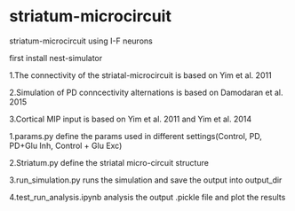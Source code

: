 # striatum-microcircuit
striatum-microcircuit using I-F neurons

first install nest-simulator

1.The connectivity of the striatal-microcircuit is based on Yim et al. 2011

2.Simulation of PD conncectivity alternations is  based on Damodaran et al. 2015

3.Cortical MIP input is based on Yim et al. 2011 and Yim et al. 2014


1.params.py define the params used in different settings(Control, PD, PD+Glu Inh, Control + Glu Exc)

2.Striatum.py define the striatal micro-circuit structure

3.run_simulation.py runs the simulation and save the output into output_dir

4.test_run_analysis.ipynb analysis the  output .pickle file and plot the results 
